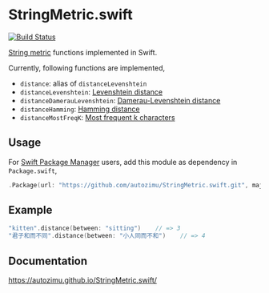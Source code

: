 # StringMetric.swift
[![Build Status](https://travis-ci.org/autozimu/StringMetric.swift.svg?branch=master)](https://travis-ci.org/autozimu/StringMetric.swift)

[String metric](https://en.wikipedia.org/wiki/String_metric) functions implemented in Swift.

Currently, following functions are implemented,
- `distance`: alias of `distanceLevenshtein`
- `distanceLevenshtein`: [Levenshtein distance](https://en.wikipedia.org/wiki/Levenshtein_distance)
- `distanceDamerauLevenshtein`: [Damerau-Levenshtein distance](https://en.wikipedia.org/wiki/Damerau%E2%80%93Levenshtein_distance)
- `distanceHamming`: [Hamming distance](https://en.wikipedia.org/wiki/Hamming_distance)
- `distanceMostFreqK`: [Most frequent k characters](https://en.wikipedia.org/wiki/Most_frequent_k_characters)

## Usage

For [Swift Package Manager](https://github.com/apple/swift-package-manager)
users, add this module as dependency in `Package.swift`,

```swift
.Package(url: "https://github.com/autozimu/StringMetric.swift.git", majorVersion: 0)
```

## Example

```swift
"kitten".distance(between: "sitting")    // => 3
"君子和而不同".distance(between: "小人同而不和")    // => 4
```

## Documentation
<https://autozimu.github.io/StringMetric.swift/>
